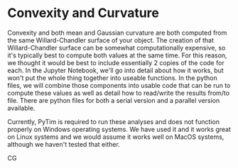 # Convexity and Curvature

Convexity and both mean and Gaussian curvature are both computed from the same Willard-Chandler surface of your object. The creation of that Willard-Chandler surface can be somewhat computationally expensive, so it's typically best to compute both values at the same time. For this reason, we thought it would be best to include essentially 2 copies of the code for each. In the Jupyter Notebook, we'll go into detail about how it works, but won't put the whole thing together into useable functions. In the python files, we will combine those components into usable code that can be run to compute these values as well as detail how to read/write the results from/to file. There are python files for both a serial version and a parallel version available. 

Currently, PyTim is required to run these analyses and does not function properly on Windows operating systems. We have used it and it works great on Linux systems and we would assume it works well on MacOS systems, although we haven't tested that either. 

CG
